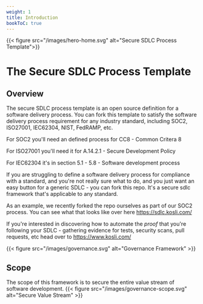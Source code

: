 ```yaml
---
weight: 1
title: Introduction
bookToC: true
---
```


{{< figure src="/images/hero-home.svg" alt="Secure SDLC Process Template">}}
# The Secure SDLC Process Template


## Overview

The secure SDLC process template is an open source definition for a software 
delivery process. You can fork this template to satisfy the software delivery process 
requirement for any industry standard, including SOC2, ISO27001, IEC62304, NIST, FedRAMP, etc.

For SOC2 you'll need an defined process for CC8 - Common Critera 8

For ISO27001  you'll need it for A.14.2.1 - Secure Development Policy

For IEC62304 it's in section 5.1 - 5.8 - Software development process

If you are struggling to define a software delivery process for compliance with a 
standard, and you're not really sure what to do, and you just want an easy button 
for a generic SDLC - you can fork this repo. It's a secure sdlc framework that's 
applicable to any standard.

As an example, we recently forked the repo ourselves as part of our SOC2 process. 
You can see what that looks like over here https://sdlc.kosli.com/

If you're interested in discovering how to automate the *proof* that you're 
following your SDLC - gathering evidence for tests, security scans, pull requests, etc 
head over to https://www.kosli.com/

{{< figure src="/images/governance.svg" alt="Governance Framework" >}}

## Scope

The scope of this framework is to secure the entire value stream of software
development.
{{< figure src="/images/governance-scope.svg" alt="Secure Value Stream" >}}



